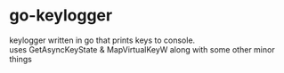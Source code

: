 # go-keylogger

keylogger written in go that prints keys to console.<br>
uses GetAsyncKeyState & MapVirtualKeyW along with some other minor things
